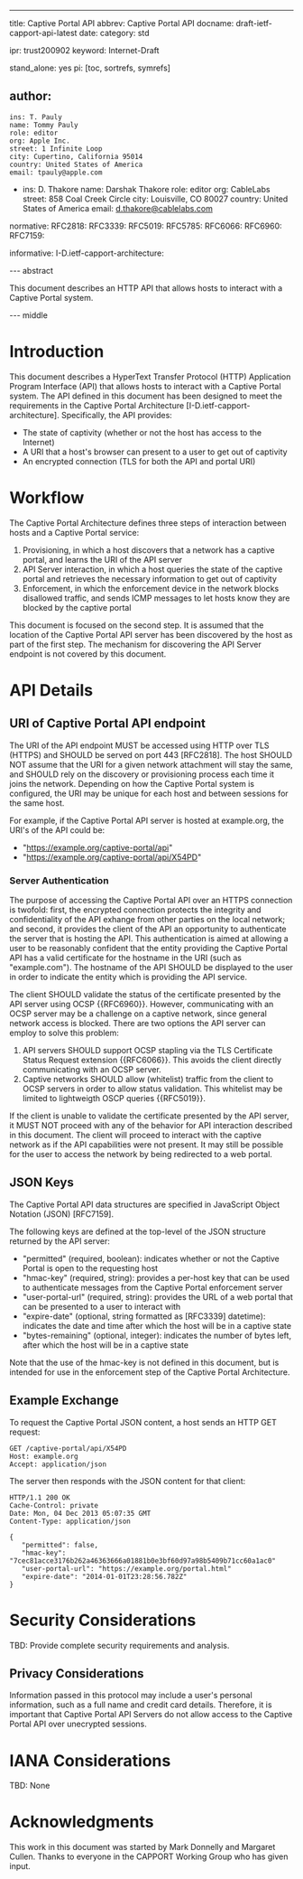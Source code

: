 ---
title: Captive Portal API
abbrev: Captive Portal API
docname: draft-ietf-capport-api-latest
date:
category: std

ipr: trust200902
keyword: Internet-Draft

stand_alone: yes
pi: [toc, sortrefs, symrefs]

author:
  -
    ins: T. Pauly
    name: Tommy Pauly
    role: editor
    org: Apple Inc.
    street: 1 Infinite Loop
    city: Cupertino, California 95014
    country: United States of America
    email: tpauly@apple.com
  -
    ins: D. Thakore
    name: Darshak Thakore
    role: editor
    org: CableLabs
    street: 858 Coal Creek Circle
    city: Louisville, CO 80027
    country: United States of America
    email: d.thakore@cablelabs.com

normative:
    RFC2818:
    RFC3339:
    RFC5019:
    RFC5785:
    RFC6066:
    RFC6960:
    RFC7159:

informative:
    I-D.ietf-capport-architecture:

--- abstract

This document describes an HTTP API that allows hosts to interact with a Captive Portal system.

--- middle

# Introduction

This document describes a HyperText Transfer Protocol (HTTP) Application Program Interface (API) that allows hosts to interact with a Captive Portal system. The API defined in this document has been designed to meet the requirements in the Captive Portal Architecture [I-D.ietf-capport-architecture]. Specifically, the API provides:

- The state of captivity (whether or not the host has access to the Internet)
- A URI that a host's browser can present to a user to get out of captivity
- An encrypted connection (TLS for both the API and portal URI)

# Workflow

The Captive Portal Architecture defines three steps of interaction between hosts and a Captive Portal service:

1. Provisioning, in which a host discovers that a network has a captive portal, and learns the URI of the API server
2. API Server interaction, in which a host queries the state of the captive portal and retrieves the necessary information to get out of captivity
3. Enforcement, in which the enforcement device in the network blocks disallowed traffic, and sends ICMP messages to let hosts know they are blocked by the captive portal

This document is focused on the second step. It is assumed that the location of the Captive Portal API server has been discovered by the host as part of the first step. The mechanism for discovering the API Server endpoint is not covered by this document.

# API Details

## URI of Captive Portal API endpoint

The URI of the API endpoint MUST be accessed using HTTP over TLS (HTTPS) and SHOULD be served on port 443 [RFC2818].
The host SHOULD NOT assume that the URI for a given network attachment will stay the same, and SHOULD rely on the discovery or provisioning process each time it joins the network. Depending on how the Captive Portal system is configured, the URI may be unique for each host and between sessions for the same host.

For example, if the Captive Portal API server is hosted at example.org, the URI's of the API could be:

  - "https://example.org/captive-portal/api"
  - "https://example.org/captive-portal/api/X54PD"
  
### Server Authentication

The purpose of accessing the Captive Portal API over an HTTPS connection is twofold: first, the encrypted connection protects the integrity and confidentiality of the API exhange from other parties on the local network; and second, it provides the client of the API an opportunity to authenticate the server that is hosting the API. This authentication is aimed at allowing a user to be reasonably confident that the entity providing the Captive Portal API has a valid certificate for the hostname in the URI (such as "example.com"). The hostname of the API SHOULD be displayed to the user in order to indicate the entity which is providing the API service.

The client SHOULD validate the status of the certificate presented by the API server using OCSP {{RFC6960}}. However, communicating with an OCSP server may be a challenge on a captive network, since general network access is blocked. There are two options the API server can employ to solve this problem:

1. API servers SHOULD support OCSP stapling via the TLS Certificate Status Request extension {{RFC6066}}. This avoids the client directly communicating with an OCSP server.
2. Captive networks SHOULD allow (whitelist) traffic from the client to OCSP servers in order to allow status validation. This whitelist may be limited to lightweigth OSCP queries {{RFC5019}}.

If the client is unable to validate the certificate presented by the API server, it MUST NOT proceed with any of the behavior for API interaction described in this document. The client will proceed to interact with the captive network as if the API capabilities were not present. It may still be possible for the user to access the network by being redirected to a web portal.

## JSON Keys

The Captive Portal API data structures are specified in JavaScript Object Notation (JSON) [RFC7159].

The following keys are defined at the top-level of the JSON structure returned by the API server:

- "permitted" (required, boolean): indicates whether or not the Captive Portal is open to the requesting host
- "hmac-key" (required, string): provides a per-host key that can be used to authenticate messages from the Captive Portal enforcement server
- "user-portal-url" (required, string): provides the URL of a web portal that can be presented to a user to interact with
- "expire-date" (optional, string formatted as [RFC3339] datetime): indicates the date and time after which the host will be in a captive state
- "bytes-remaining" (optional, integer): indicates the number of bytes left, after which the host will be in a captive state

Note that the use of the hmac-key is not defined in this document, but is intended for use in the enforcement step of the Captive Portal Architecture.

## Example Exchange

To request the Captive Portal JSON content, a host sends an HTTP GET request:

~~~~~~~~~~
GET /captive-portal/api/X54PD
Host: example.org
Accept: application/json

~~~~~~~~~~

The server then responds with the JSON content for that client:

~~~~~~~~~~
HTTP/1.1 200 OK
Cache-Control: private
Date: Mon, 04 Dec 2013 05:07:35 GMT
Content-Type: application/json

{
   "permitted": false,
   "hmac-key": "7cec81acce3176b262a46363666a01881b0e3bf60d97a98b5409b71cc60a1ac0"
   "user-portal-url": "https://example.org/portal.html"
   "expire-date": "2014-01-01T23:28:56.782Z"
}
~~~~~~~~~~

# Security Considerations

TBD: Provide complete security requirements and analysis.

## Privacy Considerations

Information passed in this protocol may include a user's personal information, such as a full name and credit card details. Therefore, it is important that Captive Portal API Servers do not allow access to the Captive Portal API over unecrypted sessions.

# IANA Considerations

TBD: None

# Acknowledgments

This work in this document was started by Mark Donnelly and Margaret Cullen. Thanks to everyone in the CAPPORT Working Group who has given input.
